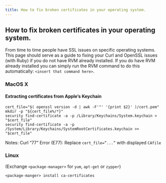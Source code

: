 ```yaml
---
title: How to fix broken certificates in your operating system.
---
```


## How to fix broken certificates in your operating system.

From time to time people have SSL issues on specific operating systems.  This page
should serve as a guide to fixing your Curl and OpenSSL issues (with Ruby) if you
do not have RVM already installed.  If you do have RVM already installed you can
simply run the RVM command to do this automatically: `<insert that command here>`.

### MacOS X

#### Extracting certificates from Apple’s Keychain

    cert_file="$( openssl version -d | awk -F'"' '{print $2}' )/cert.pem"
    mkdir -p "${cert_file%/*}"
    security find-certificate -a -p /Library/Keychains/System.keychain > "$cert_file"
    security find-certificate -a -p /System/Library/Keychains/SystemRootCertificates.keychain >> "$cert_file"


Notes:
Curl “77” Error (E77): Replace `cert_file=”...”` with displayed `CAfile`

### Linux

(Exchange `<package-manager>` for `yum`, `apt-get` or `zypper`)

    <package-manger> install ca-certificates
